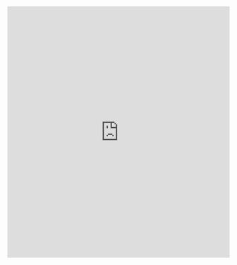 <p><iframe allowfullscreen width="100%" height="569" class="google-slides-iframe" frameborder="0" scrolling="no" src="https://docs.google.com/presentation/d/e/2PACX-1vRPX2vF9z3f6dB8TLHuefTAtAOb359-zV6MpApw-vPtWXI6A-lW5dk2IDmlU6fvWR8a5rBawnkEWDFm/embed?start=false&amp;amp;loop=false&amp;amp;delayms=3000"></iframe></p>